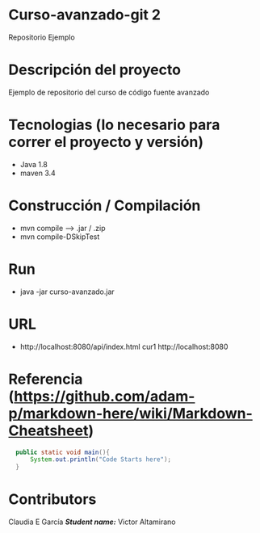# Curso-avanzado-git 2
Repositorio Ejemplo

# Descripción del proyecto
Ejemplo de repositorio del curso de código fuente avanzado

# Tecnologias (lo necesario para correr el proyecto y versión)
- Java 1.8
- maven 3.4

# Construcción / Compilación
- mvn compile --> .jar / .zip
- mvn compile-DSkipTest

# Run
- java -jar curso-avanzado.jar

# URL
 - http://localhost:8080/api/index.html
 cur1 http://localhost:8080
 
 # Referencia (https://github.com/adam-p/markdown-here/wiki/Markdown-Cheatsheet)

 ```java
   public static void main(){
       System.out.println("Code Starts here");
   }
```
  
 # Contributors
Claudia E García
 ***Student name:*** Victor Altamirano
